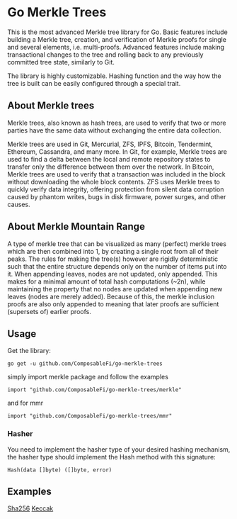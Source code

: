 # Go Merkle Trees

This is the most advanced Merkle tree library for Go. Basic features
include building a Merkle tree, creation, and verification of Merkle proofs for
single and several elements, i.e. multi-proofs. Advanced features include making
transactional changes to the tree and rolling back to any previously committed
tree state, similarly to Git.

The library is highly customizable. Hashing function and the way how the tree
is built can be easily configured through a special trait.

## About Merkle trees

Merkle trees, also known as hash trees, are used to verify that two or more
parties have the same data without exchanging the entire data collection.

Merkle trees are used in Git, Mercurial, ZFS, IPFS, Bitcoin, Tendermint, Ethereum, Cassandra,
and many more. In Git, for example, Merkle trees are used to find a delta
between the local and remote repository states to transfer only the difference
between them over the network. In Bitcoin, Merkle trees are used to verify that
a transaction was included in the block without downloading the whole block
contents. ZFS uses Merkle trees to quickly verify data integrity, offering
protection from silent data corruption caused by phantom writes, bugs in disk
firmware, power surges, and other causes.

## About Merkle Mountain Range

A type of merkle tree that can be visualized as many (perfect) merkle trees which are then combined into 1, by creating a single root from all of their peaks. The rules for making the tree(s) however are rigidly deterministic such that the entire structure depends only on the number of items put into it. When appending leaves, nodes are not updated, only appended. This makes for a minimal amount of total hash computations (~2n), while maintaining the property that no nodes are updated when appending new leaves (nodes are merely added). Because of this, the merkle inclusion proofs are also only appended to meaning that later proofs are sufficient (supersets of) earlier proofs.

## Usage

Get the library:

```
go get -u github.com/ComposableFi/go-merkle-trees
```

simply import merkle package and follow the examples
```
import "github.com/ComposableFi/go-merkle-trees/merkle"
```

and for mmr
```
import "github.com/ComposableFi/go-merkle-trees/mmr"
```

### Hasher
You need to implement the hasher type of your desired hashing mechanism, the hasher type should implement the Hash method with this signature:
```
Hash(data []byte) ([]byte, error)
```


## Examples
[Sha256](https://github.com/ComposableFi/go-merkle-trees/tree/main/examples/sha256)
[Keccak](https://github.com/ComposableFi/go-merkle-trees/tree/main/examples/keccak)
